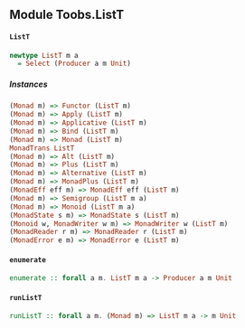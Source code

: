 ## Module Toobs.ListT

#### `ListT`

``` purescript
newtype ListT m a
  = Select (Producer a m Unit)
```

##### Instances
``` purescript
(Monad m) => Functor (ListT m)
(Monad m) => Apply (ListT m)
(Monad m) => Applicative (ListT m)
(Monad m) => Bind (ListT m)
(Monad m) => Monad (ListT m)
MonadTrans ListT
(Monad m) => Alt (ListT m)
(Monad m) => Plus (ListT m)
(Monad m) => Alternative (ListT m)
(Monad m) => MonadPlus (ListT m)
(MonadEff eff m) => MonadEff eff (ListT m)
(Monad m) => Semigroup (ListT m a)
(Monad m) => Monoid (ListT m a)
(MonadState s m) => MonadState s (ListT m)
(Monoid w, MonadWriter w m) => MonadWriter w (ListT m)
(MonadReader r m) => MonadReader r (ListT m)
(MonadError e m) => MonadError e (ListT m)
```

#### `enumerate`

``` purescript
enumerate :: forall a m. ListT m a -> Producer a m Unit
```

#### `runListT`

``` purescript
runListT :: forall a m. (Monad m) => ListT m a -> m Unit
```


